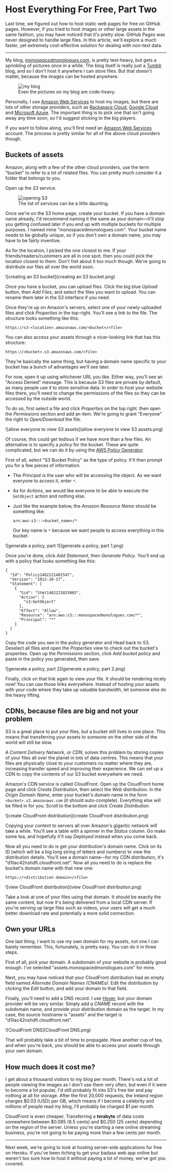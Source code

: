 # Host Everything For Free, Part Two

Last time, we figured out how to host static web pages for free on GitHub pages. However, if you tried to host images or other large assets in the same fashion, you may have noticed that it's pretty slow. GitHub Pages was never designed to handle large files. In this article, we'll explore a much faster, yet extremely cost-effective solution for dealing with non-text data.

---

My blog, [*monospacedmonologues.com*][monospacedmonologues.com], is pretty text-heavy, but gets a sprinkling of pictures once in a while. The blog itself is really just a [Tumblr][] blog, and so I don't host it anywhere I can store files. But that doesn't matter, because the images can be hosted anywhere.

<figure>
    <img src="blog.png" alt="my blog"/>
    <figcaption>Even the pictures on my blog are code-heavy.</figcaption>
</figure>

Personally, I use [Amazon Web Services][] to host my images, but there are lots of other storage providers, such as [Rackspace Cloud][], [Google Cloud][] and [Microsoft Azure][]. The important thing is to pick one that isn't going away any time soon, so I'd suggest sticking to the big players.

If you want to follow along, you'll first need an [Amazon Web Services][] account. The process is pretty similar for all of the above cloud providers though.

[monospacedmonologues.com]: http://monospacedmonologues.com/
[Tumblr]: https://www.tumblr.com/

[Amazon Web Services]: https://aws.amazon.com/
[Google Cloud]: https://cloud.google.com/
[Microsoft Azure]: https://azure.microsoft.com/
[Rackspace Cloud]: https://www.rackspace.com/cloud

## Buckets of assets

Amazon, along with a few of the other cloud providers, use the term "bucket" to refer to a lot of related files. You can pretty much consider it a folder that belongs to you.

Open up the *S3* service.

<figure>
    <img src="opening S3.png" alt="opening S3"/>
    <figcaption>The list of services can be a little daunting.</figcaption>
</figure>

Once we're on the S3 home page, create your bucket. If you have a domain name already, I'd recommend naming it the same as your domain—it'll stop you getting confused later if you end up with multiple buckets for multiple purposes. I named mine "monospacedmonologues.com". Your bucket name needs to be globally unique, so if you don't own a domain name, you may have to be fairly inventive.

As for the location, I picked the one closest to me. If your friends/readers/customers are all in one spot, then you could pick the location closest to them. Don't fret about it too much though. We're going to distribute our files all over the world soon.

![creating an S3 bucket](creating an S3 bucket.png)

Once you have a bucket, you can upload files. Click the big blue *Upload* button, then *Add Files*, and select the files you want to upload. You can rename them later in the S3 interface if you need.

Once they're up on Amazon's servers, select one of your newly-uploaded files and click *Properties* in the top-right. You'll see a link to the file. The structure looks something like this:

    https://s3-<location>.amazonaws.com/<bucket>/<file>

You can also access your assets through a nicer-looking link that has this structure:

    https://<bucket>.s3.amazonaws.com/<file>

They're basically the same thing, but having a domain name specific to your bucket has a bunch of advantages we'll see later.

For now, open it up using whichever URL you like. Either way, you'll see an "Access Denied" message. This is because S3 files are private by default, as many people use it to store sensitive data. In order to host your website files there, you'll need to change the permissions of the files so they can be accessed by the outside world.

To do so, first select a file and click *Properties* on the top right. then open the *Permissions* section and add an item. We're going to grant "Everyone" the right to *Open/Download* the file.

![allow everyone to view S3 assets](allow everyone to view S3 assets.png)

Of course, this could get tedious if we have more than a few files. An alternative is to specify a *policy* for the bucket. These are quite complicated, but we can do it by using the [AWS Policy Generator][].

First of all, select "S3 Bucket Policy" as the type of policy. It'll then prompt you for a few pieces of information.

  * The *Principal* is the user who will be accessing the object. As we want everyone to access it, enter `*`.
  * As for *Actions*, we would like everyone to be able to execute the `GetObject` action and nothing else.
  * Just like the example below, the *Amazon Resource Name* should be something like:

        arn:aws:s3:::<bucket_name>/*

    Our key name is `*` because we want people to access everything in this bucket.

![generate a policy, part 1](generate a policy, part 1.png)

Once you're done, click *Add Statement*, then *Generate Policy*. You'll end up with a policy that looks something like this:

    {
      "Id": "Policy1462221401547",
      "Version": "2012-10-17",
      "Statement": [
        {
          "Sid": "Stmt1462221025865",
          "Action": [
            "s3:GetObject"
          ],
          "Effect": "Allow",
          "Resource": "arn:aws:s3:::monospacedmonologues.com/*",
          "Principal": "*"
        }
      ]
    }

Copy the code you see in the policy generator and Head back to S3. Deselect all files and open the *Properties* view to check out the bucket's properties. Open up the *Permissions* section, click *Add bucket policy* and paste in the policy you generated, then save.

![generate a policy, part 2](generate a policy, part 2.png)

Finally, click on that link again to view your file. It should be rendering nicely now! You can use those links everywhere. Instead of hosting your assets with your code where they take up valuable bandwidth, let someone else do the heavy lifting.

[AWS Policy Generator]: https://awspolicygen.s3.amazonaws.com/

## CDNs, because files are big and not your problem

S3 is a great place to put your files, but a bucket still lives in one place. This means that transferring your assets to someone on the other side of the world will still be slow.

A *Content Delivery Network*, or *CDN*, solves this problem by storing copies of your files all over the planet in lots of data centres. This means that your files are physically close to your customers no matter where they are, increasing transfer speed and improving their experience. We can set up a CDN to copy the contents of our S3 bucket everywhere we need.

Amazon's CDN service is called *CloudFront*. Open up the CloudFront home page and click *Create Distribution*, then select the *Web* distribution. In the *Origin Domain Name*, enter your bucket's domain name in the form `<bucket>.s3.amazonaws.com` (it should auto-complete). Everything else will be filled in for you. Scroll to the bottom and click *Create Distribution*.

![create CloudFront distribution](create CloudFront distribution.png)

Copying your content to servers all over Amazon's gigantic network will take a while. You'll see a table with a spinner in the *Status* column. Go make some tea, and hopefully it'll say *Deployed* instead when you come back.

Now all you need to do is get your distribution's domain name. Click on its ID (which will be a big long string of letters and numbers) to view the distribution details. You'll see a domain name—for my CDN distribution, it's "d1ilac42nshdfi.cloudfront.net". Now all you need to do is replace the bucket's domain name with that new one:

    https://<distribution domain>/<file>

![view CloudFront distribution](view CloudFront distribution.png)

Take a look at one of your files using that domain. It should be exactly the same content, but now it's being delivered from a local CDN server. If you're serving up large files such as videos, your users will get a much better download rate and potentially a more solid connection.

## Own your URLs

One last thing. I want to use my own domain for my assets, not one I can barely remember. This, fortunately, is pretty easy. You can do it in three steps.

First of all, pick your domain. A subdomain of your website is probably good enough. I've selected "assets.monospacedmonologues.com" for mine.

Next, you may have noticed that your CloudFront distribution had an empty field named *Alternate Domain Names (CNAMEs)*. Edit the distribution by clicking the *Edit* button, and add your domain to that field.

Finally, you'll need to add a DNS record. I use [Hover][], but your domain provider will be very similar. Simply add a *CNAME* record with the subdomain name, and provide your distribution domain as the target. In my case, the source hostname is "assets" and the target is "d1ilac42nshdfi.cloudfront.net".

![CloudFront DNS](CloudFront DNS.png)

That will probably take a bit of time to propagate. Have another cup of tea, and when you're back, you should be able to access your assets through your own domain.

[Hover]: https://www.hover.com/

## How much does it cost me?

I get about a thousand visitors to my blog per month. There's not a lot of people viewing the images as I don't use them very often, but even if it were to become a lot popular, I'd still probably fit into S3's free tier and pay nothing at all for storage. After the first 20,000 requests, the Ireland region charges $0.03 (USD) per GB, which means if I become a celebrity and millions of people read my blog, I'll probably be charged $1 per month.

CloudFront is even cheaper. Transferring a **terabyte** of data costs somewhere between $0.085 (8.5 cents) and $0.250 (25 cents) depending on the region of the server. Unless you're starting a new online streaming business, you're not going to be paying more than a few cents per month.

---

Next week, we're going to look at hosting server-side applications for free on Heroku. If you've been itching to get your badass web app online but weren't too sure how to host it without paying a lot of money, we've got you covered.
